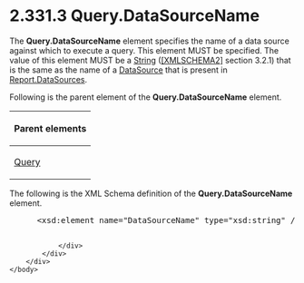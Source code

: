 <html dir="LTR" xmlns:mshelp="http://msdn.microsoft.com/mshelp" xmlns:ddue="http://ddue.schemas.microsoft.com/authoring/2003/5" xmlns:xlink="http://www.w3.org/1999/xlink" xmlns:tool="http://www.microsoft.com/tooltip">
    <head>
        <meta http-equiv="Content-Type" content="text/html; CHARSET=utf-8"></meta>
        <meta name="save" content="history"></meta>
        <title>2.331.3 Query.DataSourceName</title>
        <xml>
            <mshelp:toctitle title="2.331.3 Query.DataSourceName"></mshelp:toctitle>
            <mshelp:rltitle title="[MS-RDL]: Query.DataSourceName"></mshelp:rltitle>
            <mshelp:keyword index="A" term="c9cc3a43-59ca-4890-82a8-13fe235ecafc"></mshelp:keyword>
            <mshelp:attr name="DCSext.ContentType" value="open specification"></mshelp:attr>
            <mshelp:attr name="AssetID" value="c9cc3a43-59ca-4890-82a8-13fe235ecafc"></mshelp:attr>
            <mshelp:attr name="TopicType" value="kbRef"></mshelp:attr>
            <mshelp:attr name="DCSext.Title" value="[MS-RDL]: Query.DataSourceName" />
        </xml>
    </head>
    <body>
        <div id="header">
            <h1 class="heading">2.331.3 Query.DataSourceName</h1>
        </div>
        <div id="mainSection">
            <div id="mainBody">
                <div id="allHistory" class="saveHistory"></div>
                <div id="sectionSection0" class="section" name="collapseableSection">
                    

<p>The <b>Query.DataSourceName</b> element specifies the name
of a data source against which to execute a query. This element MUST be
specified. The value of this element MUST be a <a href="1ed81ef3-a683-45e3-aaad-bd2bbe71bc3d.htm">String</a> (<a href="https://go.microsoft.com/fwlink/?LinkId=90610">[XMLSCHEMA2]</a> section
3.2.1) that is the same as the name of a <a href="0f098196-d1a1-4668-ac38-70331cc05041.htm">DataSource</a> that is present
in <a href="79a233d6-e028-4308-9083-0e4c821ae3f1.htm">Report.DataSources</a>.</p>

<p>Following is the parent element of the <b>Query.DataSourceName</b>
element.</p>

<table>
 <thead>
  <tr>
   <th>
   <p>Parent elements</p>
   </th>
  </tr>
 </thead>
 <tr>
  <td>
  <p><a href="1d2b1998-e078-435f-8c03-a3d894a9843e.htm">Query</a></p>
  </td>
 </tr>
</table>

<p>The following is the XML Schema definition of the <b>Query.DataSourceName</b>
element.</p>

<dl>
<dd>
<div><pre> &lt;xsd:element name=&quot;DataSourceName&quot; type=&quot;xsd:string&quot; /&gt;
  
</pre></div>
</dd></dl>


                </div>
            </div>
        </div>
    </body>
</html>